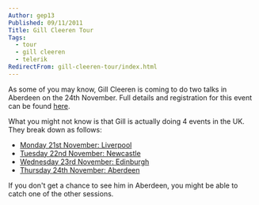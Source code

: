 ```yaml
---
Author: gep13
Published: 09/11/2011
Title: Gill Cleeren Tour
Tags:
  - tour
  - gill cleeren
  - telerik
RedirectFrom: gill-cleeren-tour/index.html
---
```


As some of you may know, Gill Cleeren is coming to do two talks in Aberdeen on the 24th November. Full details and registration for this event can be found [here](http://www.aberdeendevelopers.co.uk/post/2011/10/10/ADNUGUK-%E2%80%93-November-2011-Meeting.aspx).

What you might not know is that Gill is actually doing 4 events in the UK. They break down as follows:

* [Monday 21st November: Liverpool](http://thestack-november2011.eventbrite.com/)
* [Tuesday 22nd November: Newcastle](http://nebytesgcleerennov2011.eventbrite.com/)
* [Wednesday 23rd November: Edinburgh](http://gillcleeren2011.eventbrite.co.uk/?ebtv=F)
* [Thursday 24th November: Aberdeen](http://adnuguk-nov2011.eventbrite.com/?ref=ebtn)

If you don't get a chance to see him in Aberdeen, you might be able to catch one of the other sessions.
